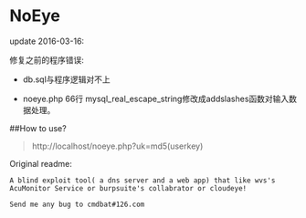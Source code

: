 # NoEye

update 2016-03-16:

修复之前的程序错误:

  - db.sql与程序逻辑对不上

  - noeye.php 66行 mysql_real_escape_string修改成addslashes函数对输入数据处理。

##How to use?
> http://localhost/noeye.php?uk=md5(userkey)

Original readme:
	
	A blind exploit tool( a dns server and a web app) that like wvs's AcuMonitor Service or burpsuite's collabrator or cloudeye!

	Send me any bug to cmdbat#126.com
